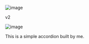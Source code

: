 ![image](https://github.com/DhanushprabhuS/React-Learnings/assets/105409280/45776195-75d1-4a7c-826c-e32808630d26)


v2

![image](https://github.com/DhanushprabhuS/React-Learnings/assets/105409280/2ab4b3b1-50cd-47a5-b02e-630506c63645)



This is a simple accordion built by me.
